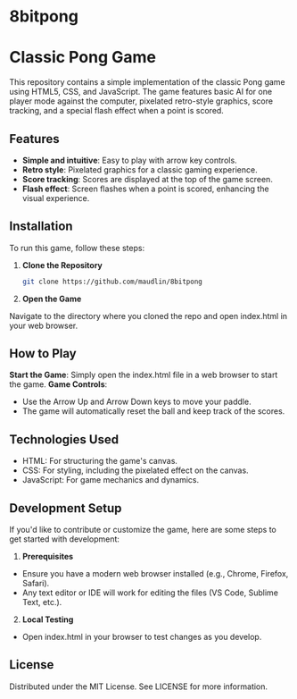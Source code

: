 ﻿# 8bitpong
# Classic Pong Game

This repository contains a simple implementation of the classic Pong game using HTML5, CSS, and JavaScript. The game features basic AI for one player mode against the computer, pixelated retro-style graphics, score tracking, and a special flash effect when a point is scored.

## Features

- **Simple and intuitive**: Easy to play with arrow key controls.
- **Retro style**: Pixelated graphics for a classic gaming experience.
- **Score tracking**: Scores are displayed at the top of the game screen.
- **Flash effect**: Screen flashes when a point is scored, enhancing the visual experience.

## Installation

To run this game, follow these steps:

1. **Clone the Repository**
   ```bash
   git clone https://github.com/maudlin/8bitpong


2. **Open the Game**

Navigate to the directory where you cloned the repo and open index.html in your web browser.

## How to Play

**Start the Game**: Simply open the index.html file in a web browser to start the game.
**Game Controls**:
- Use the Arrow Up and Arrow Down keys to move your paddle.
- The game will automatically reset the ball and keep track of the  scores.

## Technologies Used

- HTML: For structuring the game's canvas.
- CSS: For styling, including the pixelated effect on the canvas.
- JavaScript: For game mechanics and dynamics.

## Development Setup

If you'd like to contribute or customize the game, here are some steps to get started with development:

1. **Prerequisites**
- Ensure you have a modern web browser installed (e.g., Chrome, Firefox, Safari).
- Any text editor or IDE will work for editing the files (VS Code, Sublime Text, etc.).
2. **Local Testing**
- Open index.html in your browser to test changes as you develop.

## License
Distributed under the MIT License. See LICENSE for more information.
